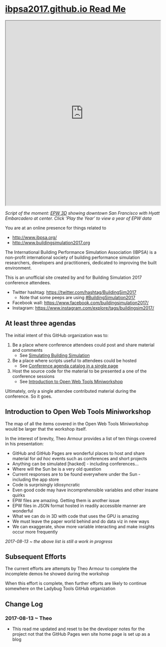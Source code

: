 <span style=display:none; >[You are now in a GitHub source code view - click this link to view Read Me file as a web page]( http://ibpsa2017.github.io/#README.md "View file as a web page." ) </span>


# [ibpsa2017.github.io Read Me]( https://ibpsa2017.github.io ) 

<iframe src=https://ibpsa2017.github.io/epw-3d/index.html width=100% height=600px onload=this.style.display=window.innerWidth<1000?"none":"";  ></iframe>

_Script of the moment: [EPW 3D]( https://ibpsa2017.github.io/epw-3d/index.html ) showing downtown San Francisco with Hyatt Embarcadero at center. Click 'Play the Year' to view a year of EPW data_

<span style="display: none" >Iframe is visible in GitHub web page view only</span>

You are at an online presence for things related to 

* http://www.ibpsa.org/
* http://www.buildingsimulation2017.org

The International Building Performance Simulation Association (IBPSA) is a non-profit international society of building performance simulation researchers, developers and practitioners, dedicated to improving the built environment.

This is an unofficial site created by and for Building Simulation 2017 conference attendees.

* Twitter hashtag: <https://twitter.com/hashtag/BuildingSim2017>
	* Note that some peeps are using [#BuildingSimulation2017]( https://twitter.com/hashtag/BuildingSimulation2017?src=hash )
* Facebook wall: https://www.facebook.com/buildingsimulation2017/
* Instagram: https://www.instagram.com/explore/tags/buildingsim2017/

## At least three agendas

The initial intent of this GitHub organization was to:

1. Be a place where conference attendees could post and share material and comments
	* See [Simulating Building Simulation]( https://github.com/ibpsa2017/ibpsa2017.github.io/issues/3 )
2. Be a place where scripts useful to attendees could be hosted
	* See [Conference agenda catalog in a single page]( https://github.com/ibpsa2017/ibpsa2017.github.io/issues/4 )
3. Host the source code for the material to be presented a one of the conference sessions
	* See [Introduction to Open Web Tools Miniworkshop]( https://github.com/ibpsa2017/ibpsa2017.github.io/issues/5 )

Ultimately, only a single attendee contributed material during the conference. So it goes.



## Introduction to Open Web Tools Miniworkshop

The map of all the items covered in the Open Web Tools Miniworkshop would be larger that the workshop itself.

In the interest of brevity, Theo Armour provides a list of ten things covered in his presentation:

* GitHub and GitHub Pages are wonderful places to host and share material for _ad hoc_ events such as conferences and short projects 
* Anything can be simulated [hacked] - including conferences...
* Where will the Sun be is a very old question
* Current responses are to be found everywhere under the Sun - including the app store
* Code is surprisingly idiosyncratic
* Even good code may have incomprehensible variables and other insane quirks
* EPW files are amazing. Getting them is another issue
* EPW files in JSON format hosted in readily accessible manner are wonderful
* What we can do in 3D with code that uses the GPU is amazing
* We must leave the paper world behind and do data viz in new ways
* We can exaggerate, show more variable interacting and make insights occur more frequently

_2017-08-13 ~ the above list is still a work in progress_

## Subsequent Efforts

The current efforts are attempts by Theo Armour to complete the incomplete demos he showed during the workshop

When this effort is complete, then further efforts are likely to continue somewhere on the Ladybug Tools GitHub organization


## Change Log

### 2017-08-13 ~ Theo

* This read me updated and reset to be the developer notes for the project not that the GitHub Pages wen site home page is set up as a blog

